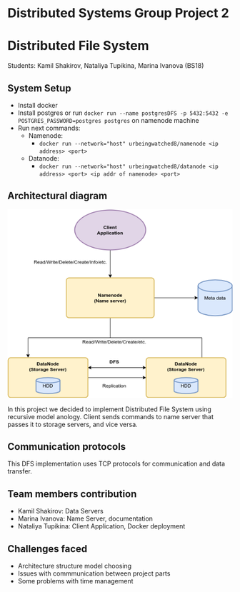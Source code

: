 # Distributed Systems Group Project 2
# Distributed File System
  Students: Kamil Shakirov, Nataliya Tupikina, Marina Ivanova (BS18)

## System Setup
  + Install docker
  + Install postgres or run ```docker run --name postgresDFS -p 5432:5432 -e POSTGRES_PASSWORD=postgres postgres``` on namenode machine
  + Run next commands:
      + Namenode:
        + ```docker run --network="host" urbeingwatched8/namenode <ip address> <port>```
      + Datanode:
        + ```docker run --network="host" urbeingwatched8/datanode <ip address> <port> <ip addr of namenode> <port>```
## Architectural diagram
![Chat](https://github.com/mari1647iv/DFS/blob/main/ArchitecturalDiagram.png)


  In this project we decided to implement Distributed File System using recursive model anology. Client sends commands to name server that passes it to storage servers, and vice versa.
## Communication protocols
  This DFS implementation uses TCP protocols for communication and data transfer.
## Team members contribution

  + Kamil Shakirov: Data Servers
  + Marina Ivanova: Name Server, documentation
  + Nataliya Tupikina: Client Application, Docker deployment
  
## Challenges faced
  + Architecture structure model choosing
  + Issues with commmunication between project parts
  + Some problems with time management
